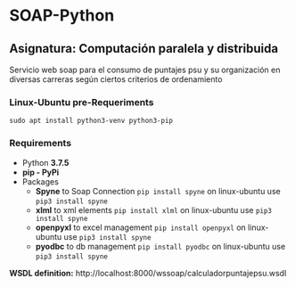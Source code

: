 # SOAP-Python
## Asignatura: Computación paralela y distribuida

Servicio web soap para el consumo de puntajes psu y su organización en diversas carreras según ciertos criterios de ordenamiento

### Linux-Ubuntu pre-Requeriments

`sudo apt install python3-venv python3-pip`

### Requirements

* Python **3.7.5**
* **pip - PyPi**
* Packages
    * **Spyne** to Soap Connection `pip install spyne` on linux-ubuntu use `pip3 install spyne`
    * **xlml** to xml elements `pip install xlml` on linux-ubuntu use `pip3 install spyne`
    * **openpyxl** to excel management `pip install openpyxl` on linux-ubuntu use `pip3 install spyne`
    * **pyodbc** to db management `pip install pyodbc` on linux-ubuntu use `pip3 install spyne`

**WSDL definition:** http://localhost:8000/wssoap/calculadorpuntajepsu.wsdl
